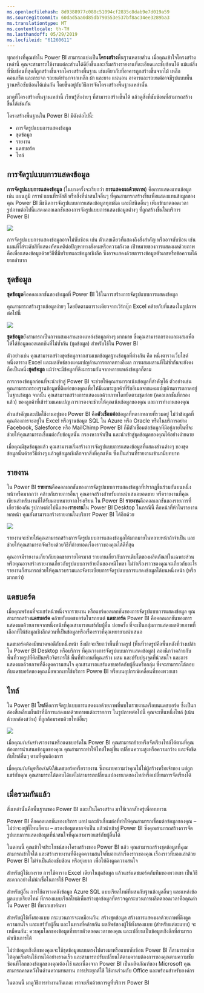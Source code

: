 ```yaml
---
ms.openlocfilehash: 8d9388977c088c51094cf2835c8dab9e7d019a59
ms.sourcegitcommit: 60dad5aa0d85db790553e537bf8ac34ee3289ba3
ms.translationtype: MT
ms.contentlocale: th-TH
ms.lasthandoff: 05/29/2019
ms.locfileid: "61260611"
---
```

ทุกอย่างที่คุณทำใน Power BI สามารถแบ่งเป็น**โครงสร้าง**พื้นฐานหลายส่วน เมื่อคุณเข้าใจโครงสร้างเหล่านี้ คุณจะสามารถใช้งานแต่ละส่วนได้ดียิ่งขึ้นและเริ่มสร้างรายงานที่ละเอียดและซับซ้อนได้ แม้แต่สิ่งที่ซับซ้อนที่สุดก็ถูกสร้างขึ้นจากโครงสร้างพื้นฐาน เช่นเดียวกับที่อาคารถูกสร้างขึ้นจากไม้ เหล็ก คอนกรีต และกระจก รถยนต์ทำมาจากเหล็ก ผ้า และยาง แน่นอน อาคารและรถยนต์อาจมีรูปแบบพื้นฐานหรือซับซ้อนได้เช่นกัน โดยขึ้นอยู่กับวิธีการจัดโครงสร้างพื้นฐานเหล่านั้น

มาดูที่โครงสร้างพื้นฐานเหล่านี้ เรียนรู้สิ่งง่ายๆ ที่สามารถสร้างขึ้นได้ แล้วดูสิ่งที่ซับซ้อนที่สามารถสร้างขึ้นได้เช่นกัน

โครงสร้างพื้นฐานใน Power BI มีดังต่อไปนี้:

* การจัดรูปแบบการแสดงข้อมูล
* ชุดข้อมูล
* รายงาน
* แดชบอร์ด
* ไทล์

## <a name="visualizations"></a>การจัดรูปแบบการแสดงข้อมูล
**การจัดรูปแบบการแสดงข้อมูล** (ในบางครั้งจะเรียกว่า **การแสดงผลด้วยภาพ**) คือการแสดงแทนข้อมูล เช่น แผนภูมิ กราฟ แผนที่รหัสสี หรือสิ่งที่น่าสนใจอื่นๆ ที่คุณสามารถสร้างขึ้นเพื่อแสดงแทนข้อมูลของคุณ Power BI มีชนิดการจัดรูปแบบการแสดงข้อมูลทุกชนิด และมีชนิดอื่นๆ เพิ่มเข้ามาตลอดเวลา รูปภาพต่อไปนี้แสดงคอลเลกชันของการจัดรูปแบบการแสดงข้อมูลต่างๆ ที่ถูกสร้างขึ้นในบริการ Power BI

![](media/0-0b-building-blocks-power-bi/c0a0b_1.png)

การจัดรูปแบบการแสดงข้อมูลอาจไม่ซับซ้อน เช่น ตัวเลขเดียวที่แสดงถึงสิ่งสำคัญ หรืออาจซับซ้อน เช่น แผนที่ไล่ระดับสีที่แสดงทัศนคติต่อปัญหาทางสังคมหรือความกังวล เป้าหมายของการแสดงผลด้วยภาพคือเพื่อแสดงข้อมูลด้วยวิธีที่มีบริบทและข้อมูลเชิงลึก ซึ่งอาจแสดงด้วยตารางข้อมูลตัวเลขหรือข้อความได้ยากลำบาก

## <a name="datasets"></a>ชุดข้อมูล
**ชุดข้อมูล**คือคอลเลกชันของข้อมูลที่ Power BI ใช้ในการสร้างการจัดรูปแบบการแสดงข้อมูล

คุณสามารถสร้างฐานข้อมูลง่ายๆ โดยยึดตามตารางเดียวจากเวิร์กบุ๊ก Excel คล้ายกับที่แสดงในรูปภาพต่อไปนี้

![](media/0-0b-building-blocks-power-bi/c0a0b_2.png)

**ชุดข้อมูล**ยังสามารถเป็นการผสมผสานของแหล่งข้อมูลต่างๆ มากมาย ซึ่งคุณสามารถกรองและผสมเพื่อให้ได้ข้อมูลคอลเลกชันที่ไม่ซ้ำกัน (ชุดข้อมูล) สำหรับใช้ใน Power BI

ตัวอย่างเช่น คุณสามารถสร้างชุดข้อมูลจากสามเขตข้อมูลฐานข้อมูลที่ต่างกัน คือ หนึ่งตารางเว็บไซต์ หนึ่งตาราง Excel และผลลัพธ์ของแคมเปญด้านการตลาดทางอีเมล การผสมผสานที่ไม่ซ้ำกันจะยังคงถือเป็นหนึ่ง**ชุดข้อมูล** แม้ว่าจะมีข้อมูลที่ดึงมารวมกันจากหลายแหล่งข้อมูลก็ตาม

การกรองข้อมูลก่อนที่จะนำเข้าสู่ Power BI จะช่วยให้คุณสามารถเน้นข้อมูลที่สำคัญได้ ตัวอย่างเช่น คุณสามารถกรองฐานข้อมูลที่ติดต่อของคุณเพื่อให้มีเฉพาะลูกค้าที่รับอีเมลจากแคมเปญด้านการตลาดอยู่ในฐานข้อมูล จากนั้น คุณสามารถสร้างการแสดงผลด้วยภาพโดยยึดตามชุดย่อย (คอลเลกชันที่กรองแล้ว) ของลูกค้าที่เข้าร่วมแคมเปญ การกรองจะช่วยให้คุณเน้นข้อมูลของคุณ และการทำงานของคุณ

ส่วนสำคัญและเปิดใช้งานอยู่ของ Power BI คือ**ตัวเชื่อมต่อ**ข้อมูลที่หลากหลายที่รวมอยู่ ไม่ว่าข้อมูลที่คุณต้องการจะอยู่ใน Excel หรือฐานข้อมูล SQL ใน Azure หรือ Oracle หรือในบริการอย่าง Facebook, Salesforce หรือ MailChimp Power BI ก็มีตัวเชื่อมต่อข้อมูลที่มีอยู่ภายในที่จะช่วยให้คุณสามารถเชื่อมต่อกับข้อมูลนั้น กรองหากจำเป็น และนำเข้าสู่ชุดข้อมูลของคุณได้อย่างง่ายดาย

เมื่อคุณมีชุดข้อมูลแล้ว คุณสามารถเริ่มสร้างการจัดรูปแบบการแสดงข้อมูลที่แสดงส่วนต่างๆ ของชุดข้อมูลนั้นด้วยวิธีต่างๆ แล้วดูข้อมูลเชิงลึกจากสิ่งที่คุณเห็น ซึ่งเป็นส่วนที่รายงานเข้ามามีบทบาท

## <a name="reports"></a>รายงาน
ใน Power BI **รายงาน**คือคอลเลกชันของการจัดรูปแบบการแสดงข้อมูลที่ปรากฏขึ้นร่วมกันบนหนึ่งหน้าหรือมากกว่า คล้ายกับรายการอื่นๆ คุณอาจสร้างสำหรับงานนำเสนอยอดขาย หรือรายงานที่คุณเขียนสำหรับงานที่ได้รับมอบหมายจากโรงเรียน ใน Power BI **รายงาน**คือคอลเลกชันของรายการที่เกี่ยวข้องกัน รูปภาพต่อไปนี้แสดง**รายงาน**ใน Power BI Desktop ในกรณีนี้ คือหน้าที่ห้าในรายงานหกหน้า คุณยังสามารถสร้างรายงานในบริการ Power BI ได้อีกด้วย

![](media/0-0b-building-blocks-power-bi/c0a0b_3.png)

รายงานจะช่วยให้คุณสามารถสร้างการจัดรูปแบบการแสดงข้อมูลได้มากมายในหลายหน้าถ้าจำเป็น และช่วยให้คุณสามารถจัดเรียงด้วยวิธีที่ถ่ายทอดเรื่องราวของคุณได้ดีที่สุด

คุณอาจมีรายงานเกี่ยวกับยอดขายรายไตรมาส รายงานเกี่ยวกับการเติบโตของผลิตภัณฑ์ในเฉพาะส่วน หรือคุณอาจสร้างรายงานเกี่ยวกับรูปแบบการย้ายถิ่นของหมีโพลา ไม่ว่าเรื่องราวของคุณจะเกี่ยวกับอะไร รายงานก็สามารถช่วยให้คุณรวบรวมและจัดระเบียบการจัดรูปแบบการแสดงข้อมูลได้บนหนึ่งหน้า (หรือมากกว่า)

## <a name="dashboards"></a>แดชบอร์ด
เมื่อคุณพร้อมที่จะแชร์หน้าหนึ่งจากรายงาน หรือแชร์คอลเลกชันของการจัดรูปแบบการแสดงข้อมูล คุณสามารถสร้าง**แดชบอร์ด** คล้ายกับแดชบอร์ดในรถยนต์ **แดชบอร์ด** Power BI คือคอลเลกชันของการแสดงผลด้วยภาพจากหนึ่งหน้าที่คุณสามารถแชร์กับผู้อื่น บ่อยครั้ง ที่จะเป็นกลุ่มการแสดงผลด้วยภาพที่เลือกที่ให้ข้อมูลเชิงลึกด่วนที่เป็นข้อมูลหรือเรื่องราวที่คุณพยายามนำเสนอ

แดชบอร์ดต้องมีขนาดพอดีกับหนึ่งหน้า ซึ่งมักจะเรียกว่าพื้นที่วาดรูป (พื้นที่วาดรูปคือพื้นหลังที่ว่างเปล่าใน Power BI Desktop หรือบริการ ที่คุณวางการจัดรูปแบบการแสดงข้อมูล) ลองนึกว่าคล้ายกับพื้นที่วาดรูปที่ศิลปินหรือจิตรกรใช้ พื้นที่ทำงานที่คุณสร้าง ผสม และปรับปรุงจุดที่น่าสนใจ และการแสดงผลด้วยภาพที่ดึงดูดความสนใจ
คุณสามารถแชร์แดชบอร์ดกับผู้อื่นหรือกลุ่ม ซึ่งจะสามารถโต้ตอบกับแดชบอร์ดของคุณเมื่อพวกเขาใช้บริการ Powre BI หรือบนอุปกรณ์เคลื่อนที่ของพวกเขา

## <a name="tiles"></a>ไทล์
ใน Power BI **ไทล์**คือการจัดรูปแบบการแสดงผลด้วยภาพที่พบในรายงานหรือบนแดชบอร์ด ซึ่งเป็นกล่องสี่เหลี่ยมผืนผ้าที่มีการแสดงผลด้วยภาพแต่ละรายการ ในรูปภาพต่อไปนี้ คุณจะเห็นหนึ่งไทล์ (เน้นด้วยกล่องสว่าง) ที่ถูกล้อมรอบด้วยไทล์อื่นๆ

![](media/0-0b-building-blocks-power-bi/c0a0b_4.png)

เมื่อคุณ*กำลังสร้าง*รายงานหรือแดชบอร์ดใน Power BI คุณสามารถย้ายหรือจัดเรียงไทล์ได้ตามที่คุณต้องการนำเสนอข้อมูลของคุณ คุณสามารถทำให้ไทล์ใหญ่ขึ้น เปลี่ยนความสูงหรือความกว้าง และจัดชิดกับไทล์อื่นๆ ตามที่คุณต้องการ

เมื่อคุณ*กำลังดู*หรือ*กำลังใช้*แดชบอร์ดหรือรายงาน ซึ่งหมายความว่าคุณไม่ใช่ผู้สร้างหรือเจ้าของ แต่ถูกแชร์กับคุณ คุณสามารถโต้ตอบได้แต่ไม่สามารถเปลี่ยนแปลงขนาดของไทล์หรือเปลี่ยนการจัดเรียงได้

## <a name="all-together-now"></a>เมื่อรวมกันแล้ว
สิ่งเหล่านั้นคือพื้นฐานของ Power BI และเป็นโครงสร้าง มาใช้เวลาสักครู่เพื่อทบทวน

Power BI คือคอลเลกชันของบริการ แอป และตัวเชื่อมต่อที่ทำให้คุณสามารถเชื่อมต่อข้อมูลของคุณ – ไม่ว่าจะอยู่ที่ไหนก็ตาม – กรองข้อมูลหากจำเป็น แล้วนำเข้าสู่ Power BI ซึ่งคุณสามารถสร้างการจัดรูปแบบการแสดงข้อมูลที่น่าสนใจที่คุณสามารถแชร์กับผู้อื่นได้  

ในตอนนี้ คุณเข้าใจประโยชน์ของโครงสร้างของ Power BI แล้ว คุณสามารถสร้างชุดข้อมูลที่*คุณ*สามารถเข้าใจได้ และสร้างรายงานที่ดึงดูดความสนใจที่บอกเล่าเรื่องราวของคุณ เรื่องราวที่บอกเล่าด้วย Power BI ไม่จำเป็นต้องซับซ้อน หรือยุ่งยาก เพื่อให้ดึงดูดความสนใจ

สำหรับผู้ใช้บางราย การใช้ตาราง Excel เดียวในชุดข้อมูล แล้วแชร์แดชบอร์ดกับทีมของพวกเขา เป็นวิธีสะดวกอย่างไม่น่าเชื่อในการใช้ Power BI

สำหรับผู้อื่น การใช้ตารางคลังข้อมูล Azure SQL แบบเรียลไทม์ที่ผสมกับฐานข้อมูลอื่นๆ และแหล่งข้อมูลแบบเรียลไทม์ ที่กรองแบบเรียลไทม์เพื่อสร้างชุดข้อมูลที่ตรวจดูกระบวนการผลิตตลอดเวลาคือคุณค่าใน Power BI ที่พวกเขาค้นหา

สำหรับผู้ใช้ทั้งสองแบบ กระบวนการจะเหมือนกัน: สร้างชุดข้อมูล สร้างการแสดงผลด้วยภาพที่ดึงดูดความสนใจ และแชร์กับผู้อื่น และในทางที่คล้ายกัน ผลลัพธ์ของผู้ใช้ทั้งสองแบบ (สำหรับแต่ละแบบ) จะเหมือนกัน: ควบคุมโลกของข้อมูลที่ขยายตัวตลอดเวลาของคุณ และเปลี่ยนเป็นข้อมูลเชิงลึกที่สามารถดำเนินการได้

ไม่ว่าข้อมูลเชิงลึกของคุณจะใช้ชุดข้อมูลแบบตรงไปตรงมาหรือแบบซับซ้อน Power BI ก็สามารถช่วยให้คุณเริ่มต้นใช้งานได้อย่างรวดเร็ว และสามารถปรับเปลี่ยนได้ตามความต้องการของคุณตามความซับซ้อนที่โลกของข้อมูลของคุณต้องใช้ และเนื่องจาก Power BI เป็นผลิตภัณฑ์ของ Microsoft คุณสามารถคาดหวังในด้านความทนทาน การประยุกต์ใช้ ใช้งานร่วมกับ Office และพร้อมสำหรับองค์กร

ในตอนนี้ มาดูวิธีการทำงานกันเถอะ เราจะเริ่มด้วยการดูที่บริการ Power BI

